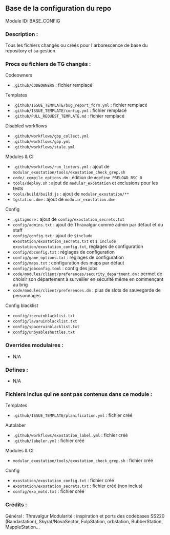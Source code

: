 ## Base de la configuration du repo

Module ID: BASE_CONFIG

### Description :

Tous les fichiers changés ou créés pour l'arborescence de base du repository et sa gestion

### Procs ou fichiers de TG changés :

Codeowners
- `.github/CODEOWNERS` : fichier remplacé

Templates
- `.github/ISSUE_TEMPLATE/bug_report_form.yml` : fichier remplacé
- `.github/ISSUE_TEMPLATE/config.yml` : fichier remplacé
- `.github/PULL_REQUEST_TEMPLATE.md` : fichier remplacé

Disabled workflows
- `.github/workflows/gbp_collect.yml`
- `.github/workflows/gbp.yml`
- `.github/workflows/stale.yml`

Modules & CI
- `.github/workflows/run_linters.yml` : ajout de `modular_exostation/tools/exostation_check_grep.sh`
- `code/_compile_options.dm` : édition de `#define PRELOAD_RSC 0`
- `tools/deploy.sh` : ajout de `modular_exostation` et exclusions pour les tests
- `tools/build/build.js` : ajout de `modular_exostation/**`
- `tgstation.dme` : ajout de `modular_exostation.dme`

Config
- `.gitignore` : ajout de `config/exostation_secrets.txt`
- `config/admins.txt` : ajout de Thravalgur comme admin par défaut et du staff
- `config/config.txt` : ajout de `$include exostation/exostation_secrets.txt` et `$ include exostation/exostation_config.txt`, réglages de configuration
- `config/dbconfig.txt` : réglages de configuration
- `config/game_options.txt` : réglages de configuration
- `config/maps.txt` : configuration des maps par défaut
- `config/jobconfig.toml` : config des jobs
- `code/modules/client/preferences/security_department.dm` : permet de choisir son département à surveiller en sécurité même en commençant au brig
- `code/modules/client/preferences.dm` : plus de slots de sauvegarde de personnages

Config blacklist
- `config/iceruinblacklist.txt`
- `config/lavaruinblacklist.txt`
- `config/spaceruinblacklist.txt`
- `config/unbyableshuttles.txt`

### Overrides modulaires :

- N/A

### Defines :
- N/A

### Fichiers inclus qui ne sont pas contenus dans ce module :

Templates
- `.github/ISSUE_TEMPLATE/planification.yml` : fichier créé

Autolaber
- `.github/workflows/exostation_label.yml` : fichier créé
- `.github/labeler.yml` : fichier créé

Modules & CI
- `modular_exostation/tools/exostation_check_grep.sh` : fichier créé

Config
- `exostation/exostation_config.txt` : fichier créé
- `exostation/exostation_secrets.txt` : fichier créé (non inclus)
- `config/exo_motd.txt` : fichier créé

### Crédits :
Général : Thravalgur
Modularité : inspiration et ports des codebases SS220 (Bandastation), Skyrat/NovaSector, FulpStation, orbstation, BubberStation, MappleStation...
